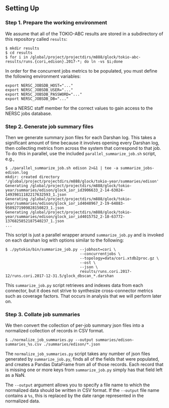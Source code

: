 ## Setting Up

### Step 1. Prepare the working environment

We assume that all of the TOKIO-ABC results are stored in a subdirectory of this
repository called `results`:

    $ mkdir results
    $ cd results
    $ for i in /global/project/projectdirs/m888/glock/tokio-abc-results/runs.{cori,edison}.2017-*; do ln -vs $i;done

In order for the concurrent jobs metrics to be populated, you must define the
following environment variables:

    export NERSC_JOBSDB_HOST="..."
    export NERSC_JOBSDB_USER="..."
    export NERSC_JOBSDB_PASSWORD="..."
    export NERSC_JOBSDB_DB="..."

See a NERSC staff member for the correct values to gain access to the NERSC
jobs database.

### Step 2. Generate job summary files

Then we generate summary json files for each Darshan log.  This takes a
significant amount of time because it involves opening every Darshan log, then
collecting metrics from across the system that correspond to that job.  To do
this in parallel, use the included `parallel_summarize_job.sh` script, e.g.,

    $ ./parallel_summarize_job.sh edison 2>&1 | tee -a summarize_jobs-edison.log
    mkdir: created directory '/global/project/projectdirs/m888/glock/tokio-year/summaries/edison'
    Generating /global/project/projectdirs/m888/glock/tokio-year/summaries/edison/glock_ior_id3906633_2-14-63024-14939811182217632593_1.json
    Generating /global/project/projectdirs/m888/glock/tokio-year/summaries/edison/glock_ior_id4048967_2-19-64883-9509271909828150823_1.json
    Generating /global/project/projectdirs/m888/glock/tokio-year/summaries/edison/glock_ior_id4015752_2-18-63772-1376825852187540237_1.json
    ...

This script is just a parallel wrapper around `summarize_job.py` and is invoked
on each darshan log with options similar to the following:

    $ ./pytokio/bin/summarize_job.py --jobhost=cori \
                                     --concurrentjobs \
                                     --topology=data/cori.xtdb2proc.gz \
                                     --ost \
                                     --json \
                                     results/runs.cori.2017-12/runs.cori.2017-12-31.5/glock_dbscan_*.darshan

This `summarize_job.py` script retrieves and indexes data from each connector,
but it does not strive to synthesize cross-connector metrics such as coverage
factors.  That occurs in analysis that we will perform later on.

### Step 3. Collate job summaries

We then convert the collection of per-job summary json files into a normalized
collection of records in CSV format.

    $ ./normalize_job_summaries.py --output summaries/edison-summaries_%s.csv ./summaries/edison/*.json

The `normalize_job_summaries.py` script takes any number of json files generated
by `summarize_job.py`, finds all of the fields that were populated, and creates
a Pandas DataFrame from all of those records.  Each record that is missing one
or more keys from `summarize_job.py` simply has that field left as a NaN.

The `--output` argument allows you to specify a file name to which the
normalized data should be written in CSV format.  If the `--output` file name
contains a `%s`, this is replaced by the date range represented in the
normalized data.
